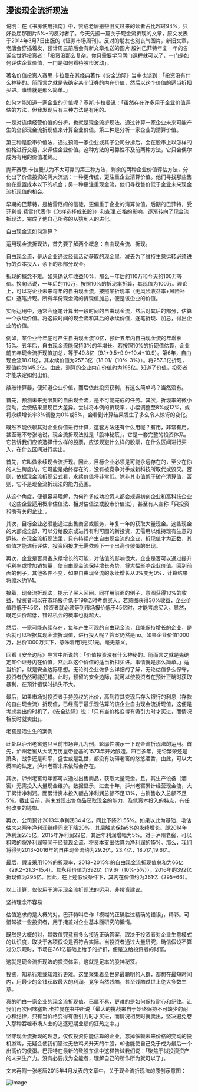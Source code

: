 ## 漫谈现金流折现法
说明：在《书房使用指南》中，赞成老唐搬些旧文过来的读者占比超过94%，只好委屈那图片5%+的反对者了。今天先搬一篇关于现金流折现的文章，原文发表于2014年3月7日出版的《证券市场周刊》。反对的朋友也别丧气图片，新旧文章，老唐会穿插着发，预计周三前后会有新文章推送的图片
股神巴菲特年复一年的告诉全世界投资者：「投资没那么复杂。你只需要学习两门课程就可以了，一门是如何评估企业价值，一门是如何看待股市波动」。



著名价值投资人赛思.卡拉曼在其经典著作《安全边际》当中也谈到：「投资没有什么神秘的。简而言之就是先确定某个证券的内在价值，然后以这个价值的适当折扣买进。事情就是那么简单。」


如何才能知道一家企业的价值呢？塞斯.卡拉曼说：「虽然存在许多用于企业价值评估的方法，但我发现只有三种方法是有用的。



一是对连续经营价值的分析，也就是现金流折现法。通过计算一家企业未来可能产生的全部现金流折现值来计算企业价值。第二种是分析一家企业的清算价值。



第三种是股市价值法，通过预测一家企业或其子公司分拆后，会在股市上以怎样的价格进行交易，来评估企业价值。这种方法的可靠性不及前两种方法，它只会偶尔成为有用的价值准绳。」

抛开赛思.卡拉曼认为不太可靠的第三种方法，剩余的两种企业价值评估方法，分化出了价值投资的两大流派：一种更传统，更注重企业清算价值。他们寻找那些售价在重置成本以下的机会；另一种更注重现金流，他们寻找售价低于企业未来现金流折现值的机会。

早期的巴菲特，是格雷厄姆的信徒，更偏重于企业的清算价值。后期的巴菲特，受菲利普.费雪(代表作《怎样选择成长股》）和查理.芒格的影响，逐渐转向了现金流折现法，完成了他自己所称的从猿到人的进化。

自由现金流如何测算？

运用现金流折现法，首先要了解两个概念：自由现金流、折现。

自由现金流，是从企业通过经营活动获取的现金里，减去为了维持生意运转必须进行的资本投入，余下的那部分现金。


折现的概念不难。如果确认年收益10%，那么一年后的110万和今天的100万等价。换句话说，一年后的110万，按照10%的折现率折算，其现值为100万。理论上，可以将企业未来每年的自由现金流，按照某折现率（无风险收益率+风险补偿）逐笔折现。所有年份现金流的折现值加总，便是该企业的价值。

实际运用中，通常会逐笔计算出一段时间的自由现金流，然后对其后的部分，估算一个永续价值。将这段时间的现金流和其后的永续价值，逐笔折现、加总，得出企业的价值。



例如，某企业今年底可产生自由现金流10亿，预计五年内自由现金流的年增长15%。五年后，自由现金流能保持3%的年增长。若按照10%的折现值估算，企业前五年现金流折现值加总，等于49.8亿（9.1+9.5+9.9+10.4+10.9）。第6年，自由现金流18.01亿，其永续价值为257.3亿（18.01/（10%-3%））。将257.3亿折现，现值约为145.2亿。由此，测算的企业内在价值约为195亿。知道了价值，投资者才能决定如何出价。

敲敲计算器，便知道企业价值，而后依此投资获利，有这么简单吗？当然没有。



首先，预测未来无限期的自由现金流，是不可能完成的任务。其次，折现率的微小变动，会使结果呈现巨大差异。尝试将本例的折现率，小幅调整至8%或12%，或将永续增长率3%调整为0%或5%，会看到计算结果发生了多么令人惊讶的变化。

既然不能依赖其对企业价值进行计算，这套方法还有什么用呢？有用，非常有用。甚至毫不夸张地说，现金流折现法就是「股神秘笈」。它是一套完整的投资体系。它告诉我们应该选择什么样的股票，应该规避什么样的股票，在什么区间进行买入，在什么区间进行卖出。

首先，它叫做永续现金流折现。因此，目标企业必须是可能永远存在的，至少在你的人生跨度内，它可能是始终存在的，没有被竞争对手或新科技所取代或毁灭。否则，依据现金流折现公式看，永续价值将非常低。除非其市值低于破产清算值，否则，它不是现金流折现法的能力范围。



从这个角度，便很容易理解，为何许多成功投资人都会规避初创企业和高科技企业（这些企业适用概率估值法、相对估值法或股市价值法），甚至有人宣称「只投资和嘴有关的企业」。

其次，目标企业必须能通过出售商品或服务，年复一年的获取大量现金。这些现金的大部或全部，可以分给股东或进行有利可图的新投资，无需用以维持现有生意的运转。在现金流折现法里，只有持续产生自由现金流的企业，折现值才为正数，其价值才能进行评估，投资回报才无需依赖下一个出高价傻蛋的出现。

再次，企业是否具备永续增长的可能，对估值的影响很大。企业是否可以通过提升毛利率或增加销售量，使自由现金流保持增长态势，将大幅影响企业价值。回到前面的例子，其他条件不变，如果自由现金流的永续增长从3%变为0%，计算结果将缩水约1/4。

接着，现金流折现法，提示了买入区间。同样用前面的例子，意图获得10%的收益，投资者可以在市场报价低于198亿时考虑买入。若意图获得30%收益，企业价值将低于45亿，投资者就必须等到市场报价低于45亿时，才能考虑买入。显然，既定买价越低，错过机会的概率也就越大。

然后，一家可能永续存在，每年产生可观的自由现金流，且能保持增长的企业，是否就可以根据其现金流折现值，进行投入呢？答案仍然是no。如果企业价值1000万，出价1000万买下，意味着用1元买1元，毫无意义。



回看《安全边际》导言中所说的：「价值投资没有什么神秘的。简而言之就是先确定某个证券内在价值，然后以这个价值的适当折扣买进。事情就是那么简单。」适当折扣，就是安全边际思想。无论对企业做多么详细的了解，无论估值多么保守，投资者仍然可能犯错。此时，预留的安全边际，就可以使投资者在预计正确时获取暴利，在预计错误时损失不大。

最后，如果市场对投资者手持股权的出价，高到将其变现后存入银行的利息（存款的自由现金流）折现值，已经高于最乐观估算的该企业自由现金流折现值，这便是考虑卖出的时机了。《安全边际》说：「只有当价格变得有吸引力时才买进，而情况相反时就卖出」。

老窖是活生生的案例

此处以泸州老窖这只当前市场弃儿为例，轮廓性演示一下现金流折现法的运用。首先，泸州老窖从大明万历皇帝登基的1573年开始酿造。四百多年，无论繁荣还是萧条，战争还是和平，盛世或是乱世，都没有妨碍老窖的悠悠酒香，由此，可以大概率的认定，泸州老窖未来依然会存在。

其次，泸州老窖每年都可以通过出售商品，获取大量现金。且，其生产设备（酒窖）无需投入大量现金维护。数据显示，过去十年，泸州老窖累计经营现金流，大于累计净利润。而累计资本投入额占净利润总额不足13%，占销售收入总额不足5%。截止目前，尚未发现出售商品获取现金的能力，及低资本投入的特点，有任何改变的迹象。

再次，公司预计2013年净利润34.4亿，同比下降21.55%。如果以此为基础，毛估估未来两年净利润继续同比下降20%，其后触底保持5%的永续增长。即2014年净利润27.5亿，2015年净利润22亿，其后年利润增幅为5%。对于泸州老窖，可以粗略的将净利润等同于经营现金流，将资本支出估算为净利润的15%。那么，我们将得到2013~2016年的自由现金流约为29.2亿，23.4亿，18.7亿,19.6亿。

最后，假设采用10%的折现率，2013~2015年的自由现金流折现值总和为66亿（29.2+21.3+15.4）。其永续价值为392亿（19.6/（10%-5%））。2016年的392亿折现值为295亿。因此，在上述假设条件下，其内在价值约为361亿（295+66）。

以上计算，仅仅用于演示现金流折现法的运用，非投资建议。

坚持理念不容易

估值追求的是大概的对。巴菲特叫它作「模糊的正确胜过精确的错误」，精彩。可惜常被一些投资者，用于掩盖对企业基本面研究的懒惰。



既然是大概的对，其数值究竟有多么接近正确答案，取决于投资者对企业生意模式的认识度，取决于各项假设是否符合实际。当投资者通过大量研究，确信假设不算过分乐观时，市场在361亿基础上给予的折扣，便是送给投资者的财富。

这就是现金流折现法的投资体系，这就是足本的股神秘笈。

投资，知易行难或知难行更难。这里聚集着全世界最聪明的人群，都想在最短时间内，用最少的金钱获取最大的利润。竞争当然残酷，甚至残酷过世上绝大多数生意。



真的明白一家企业的现金流折现值，已属不易，更难的是如何保持耐心和纪律。让我们再次回味塞斯.卡拉曼在书中所说「最大的挑战来自于始终保持不可缺少的耐心和纪律，只有当价格变得有吸引力时才买进，而情况相反时就卖出，坚决避免卷入那种吞噬市场人士的追逐短期业绩的狂热之中。」

坚守现金流折现的理念，仅仅投资你能估算的企业，忘掉依赖未来价格的变动的投机游戏，无疑会使我们错过无数鸡犬升天的牛股，却也能使自己免于成为最后一个出高价的傻蛋。巴菲特在最新的致股东信中这样告诫我们说：「聚焦于拟投资资产的未来生产力。没有必要成为全能者，理解自己的所作所为就可以了」。




文末再附一张老唐2015年4月发表的文章中，关于现金流折现法的原创示意图：


![image](https://github.com/fengyumozhu/tsf/assets/6201828/726093f6-1d6e-4877-87a0-1d2097ef1399)
